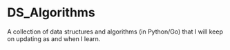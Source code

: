 # DS_Algorithms
A collection of data structures and algorithms (in Python/Go) that I will keep on updating as and when I learn. 
